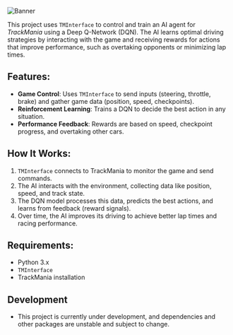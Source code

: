 ![Banner](https://github.com/user-attachments/assets/f748eba0-341e-48a9-9264-be26fb677b56)


This project uses `TMInterface` to control and train an AI agent for *TrackMania* using a Deep Q-Network (DQN). The AI learns optimal driving strategies by interacting with the game and receiving rewards for actions that improve performance, such as overtaking opponents or minimizing lap times.

## Features:
- **Game Control**: Uses `TMInterface` to send inputs (steering, throttle, brake) and gather game data (position, speed, checkpoints).
- **Reinforcement Learning**: Trains a DQN to decide the best action in any situation.
- **Performance Feedback**: Rewards are based on speed, checkpoint progress, and overtaking other cars.

## How It Works:
1. `TMInterface` connects to TrackMania to monitor the game and send commands.
2. The AI interacts with the environment, collecting data like position, speed, and track state.
3. The DQN model processes this data, predicts the best actions, and learns from feedback (reward signals).
4. Over time, the AI improves its driving to achieve better lap times and racing performance.

## Requirements:
- Python 3.x
- `TMInterface`
- TrackMania installation

## Development
- This project is currently under development, and dependencies and other packages are unstable and subject to change.
